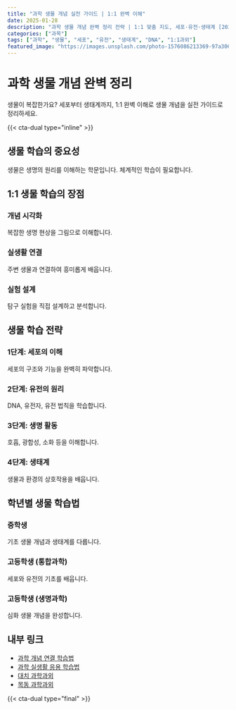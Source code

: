 ```yaml
---
title: "과학 생물 개념 실전 가이드 | 1:1 완벽 이해"
date: 2025-01-28
description: "과학 생물 개념 완벽 정리 전략 | 1:1 맞춤 지도, 세포·유전·생태계 [2025년]"
categories: ["과목"]
tags: ["과학", "생물", "세포", "유전", "생태계", "DNA", "1:1과외"]
featured_image: "https://images.unsplash.com/photo-1576086213369-97a306d36557?w=1200&h=630&fit=crop"
---
```


# 과학 생물 개념 완벽 정리

생물이 복잡한가요? 세포부터 생태계까지, 1:1 완벽 이해로 생물 개념을 실전 가이드로 정리하세요.

{{< cta-dual type="inline" >}}

## 생물 학습의 중요성

생물은 생명의 원리를 이해하는 학문입니다. 체계적인 학습이 필요합니다.

## 1:1 생물 학습의 장점

### 개념 시각화
복잡한 생명 현상을 그림으로 이해합니다.

### 실생활 연결
주변 생물과 연결하여 흥미롭게 배웁니다.

### 실험 설계
탐구 실험을 직접 설계하고 분석합니다.

## 생물 학습 전략

### 1단계: 세포의 이해
세포의 구조와 기능을 완벽히 파악합니다.

### 2단계: 유전의 원리
DNA, 유전자, 유전 법칙을 학습합니다.

### 3단계: 생명 활동
호흡, 광합성, 소화 등을 이해합니다.

### 4단계: 생태계
생물과 환경의 상호작용을 배웁니다.

## 학년별 생물 학습법

### 중학생
기초 생물 개념과 생태계를 다룹니다.

### 고등학생 (통합과학)
세포와 유전의 기초를 배웁니다.

### 고등학생 (생명과학)
심화 생물 개념을 완성합니다.

## 내부 링크
- [과학 개념 연결 학습법](../../subjects/science/science-concept-connection/)
- [과학 실생활 응용 학습법](../../subjects/science/science-real-life-application/)
- [대치 과학과외](../../local/daechi-science/)
- [목동 과학과외](../../local/mokdong-science/)

{{< cta-dual type="final" >}}

